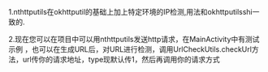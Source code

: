 1.nthttputils在okhttputil的基础上加上特定环境的IP检测,用法和okhttputilsshi一致的.

2.现在您可以在项目中可以用nthttputils发送http请求，在MainActivity中有测试示例 ，也可以在生成URL后，对URL进行检测，调用UrlCheckUtils.checkUrl方法，url传你的请求地址，type现默认传1，然后再调用你的请求方式
